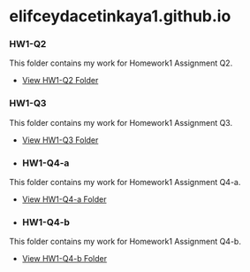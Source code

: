 # elifceydacetinkaya1.github.io
### HW1-Q2
This folder contains my work for Homework1 Assignment Q2.
- [View HW1-Q2 Folder](https://github.com/elifceydacetinkaya1/elifceydacetinkaya1.github.io/blob/main/HW1-Q2)
### HW1-Q3
This folder contains my work for Homework1 Assignment Q3.
- [View HW1-Q3 Folder](https://github.com/elifceydacetinkaya1/elifceydacetinkaya1.github.io/blob/main/HW1-Q3)
- ### HW1-Q4-a
This folder contains my work for Homework1 Assignment Q4-a.
- [View HW1-Q4-a Folder](https://github.com/elifceydacetinkaya1/elifceydacetinkaya1.github.io/blob/main/HW1-Q4-a)
- ### HW1-Q4-b
This folder contains my work for Homework1 Assignment Q4-b.
- [View HW1-Q4-b Folder](https://github.com/elifceydacetinkaya1/elifceydacetinkaya1.github.io/blob/main/HW1-Q4-b)


